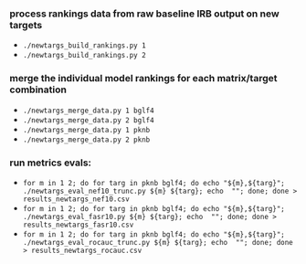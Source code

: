 ### process rankings data from raw baseline IRB output on new targets
- `./newtargs_build_rankings.py 1`
- `./newtargs_build_rankings.py 2`

### merge the individual model rankings for each matrix/target combination
- `./newtargs_merge_data.py 1 bglf4`
- `./newtargs_merge_data.py 2 bglf4`
- `./newtargs_merge_data.py 1 pknb`
- `./newtargs_merge_data.py 2 pknb`

### run metrics evals:
- `for m in 1 2; do for targ in pknb bglf4; do echo "${m},${targ}"; ./newtargs_eval_nef10_trunc.py ${m} ${targ}; echo  ""; done; done > results_newtargs_nef10.csv`
- `for m in 1 2; do for targ in pknb bglf4; do echo "${m},${targ}"; ./newtargs_eval_fasr10.py ${m} ${targ}; echo  ""; done; done > results_newtargs_fasr10.csv`
- `for m in 1 2; do for targ in pknb bglf4; do echo "${m},${targ}"; ./newtargs_eval_rocauc_trunc.py ${m} ${targ}; echo  ""; done; done > results_newtargs_rocauc.csv`

